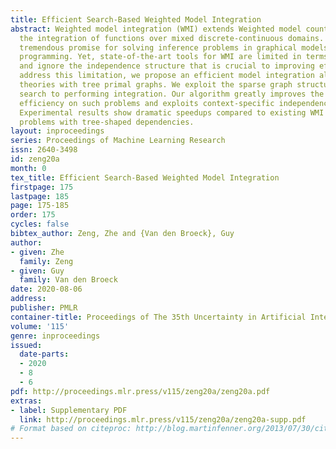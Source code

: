 ```yaml
---
title: Efficient Search-Based Weighted Model Integration
abstract: Weighted model integration (WMI) extends Weighted model counting (WMC) to
  the integration of functions over mixed discrete-continuous domains. It has shown
  tremendous promise for solving inference problems in graphical models and probabilistic
  programming. Yet, state-of-the-art tools for WMI are limited in terms of performance
  and ignore the independence structure that is crucial to improving efficiency. To
  address this limitation, we propose an efficient model integration algorithm for
  theories with tree primal graphs. We exploit the sparse graph structure by using
  search to performing integration. Our algorithm greatly improves the computational
  efficiency on such problems and exploits context-specific independence between variables.
  Experimental results show dramatic speedups compared to existing WMI solvers on
  problems with tree-shaped dependencies.
layout: inproceedings
series: Proceedings of Machine Learning Research
issn: 2640-3498
id: zeng20a
month: 0
tex_title: Efficient Search-Based Weighted Model Integration
firstpage: 175
lastpage: 185
page: 175-185
order: 175
cycles: false
bibtex_author: Zeng, Zhe and {Van den Broeck}, Guy
author:
- given: Zhe
  family: Zeng
- given: Guy
  family: Van den Broeck
date: 2020-08-06
address: 
publisher: PMLR
container-title: Proceedings of The 35th Uncertainty in Artificial Intelligence Conference
volume: '115'
genre: inproceedings
issued:
  date-parts:
  - 2020
  - 8
  - 6
pdf: http://proceedings.mlr.press/v115/zeng20a/zeng20a.pdf
extras:
- label: Supplementary PDF
  link: http://proceedings.mlr.press/v115/zeng20a/zeng20a-supp.pdf
# Format based on citeproc: http://blog.martinfenner.org/2013/07/30/citeproc-yaml-for-bibliographies/
---
```

